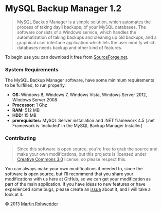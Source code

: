 # MySQL Backup Manager 1.2 #

> MySQL Backup Manager is a simple solution, which automates the process of taking dayli backups, of your MySQL databases. The software consists of a Windows service, which handles the automatization of taking backups and cleaning up old backups, and a graphical user interface application which lets the user modify which databases needs backup and other kind of features.

To begin use you can download it free from [SourceForge.net](https://sourceforge.net/projects/mysqlbackupmanager/).

### System Requirements ###

The MySQL Backup Manager software, have some minimum requirements to be fullfilled, to run properly.

* **OS:** Windows 8, Windows 7, Windows Vista, Windows Server 2012, Windows Server 2008
* **Processor:** 1 Ghz
* **RAM:** 512 MB
* **HDD:** 15 MB
* **prerequisites:** MySQL Server installation and .NET framework 4.5 (.net Framework is 'included' in the MySQL Backup Manager Installer)

### Contributing ###

> Since this software is open source, you're free to grab the source and make your own modifications, but this projects is licensed under [Creative Commons 3.0](http://creativecommons.org/licenses/by-nc-sa/3.0/) license, so please respect this.

You can always make your own modifications if needed to, since the software is open source, but I'll recommend that you share your modifications with us here at GitHub, so we can get your modification as part of the main application. If you have ideas to new features or have experienced some bugs, please create an [issue](https://github.com/martin-rohwedder/MySQL-Backup-Manager/issues) about it, and I will take a look at it.

&copy; 2013 [Martin Rohwedder](http://www.martinrohwedder.dk)